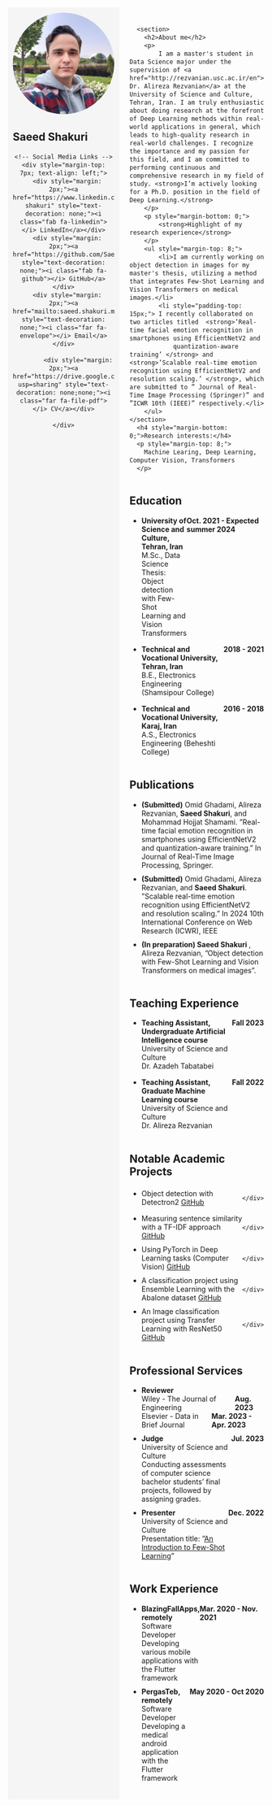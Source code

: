 <html>
<head>
<link rel='stylesheet' href='https://cdnjs.cloudflare.com/ajax/libs/font-awesome/5.15.1/css/all.min.css'>
</head>
<body>
<div style="display: flex;">
  <div style="flex: 1; padding: 10px; background-color: #f5f5f5; max-width: 200px; text-align: center;">
    <img src="assets/img/profile9.png" alt="Profile Picture" width="200" style="border-radius: 50%;">
    <h2 style="text-align: left;">Saeed Shakuri</h2>
    
    <!-- Social Media Links -->
    <div style="margin-top: 7px; text-align: left;">
      <div style="margin: 2px;"><a href="https://www.linkedin.com/in/saeed-shakuri" style="text-decoration: none;"><i class="fab fa-linkedin"></i> LinkedIn</a></div>
      <div style="margin: 2px;"><a href="https://github.com/SaeedShakuri" style="text-decoration: none;"><i class="fab fa-github"></i> GitHub</a></div>
      <div style="margin: 2px;"><a href="mailto:saeed.shakuri.m@gmail.com" style="text-decoration: none;"><i class="far fa-envelope"></i> Email</a></div>
      
            <div style="margin: 2px;"><a href="https://drive.google.com/file/d/1NfO4Q6geT56y4vUdP0PdQm1xetENm_b0/view?usp=sharing" style="text-decoration: none;none;"><i class="far fa-file-pdf"></i> CV</a></div>
      
    </div>
  </div>
  <div style="flex: 3; padding: 20px;">

<!-- ------------------------------------------------------------------------------------------------------ -->

      <section>
        <h2>About me</h2>
        <p>
            I am a master's student in Data Science major under the supervision of <a href="http://rezvanian.usc.ac.ir/en"> Dr. Alireza Rezvanian</a> at the University of Science and Culture, Tehran, Iran. I am truly enthusiastic about doing research at the forefront of Deep Learning methods within real-world applications in general, which leads to high-quality research in real-world challenges. I recognize the importance and my passion for this field, and I am committed to performing continuous and comprehensive research in my field of study. <strong>I’m actively looking for a Ph.D. position in the field of Deep Learning.</strong>
        </p>
        <p style="margin-bottom: 0;">
            <strong>Highlight of my research experience</strong>
        </p>
        <ul style="margin-top: 8;">
            <li>I am currently working on object detection in images for my master's thesis, utilizing a method that integrates Few-Shot Learning and Vision Transformers on medical images.</li>
            <li style="padding-top: 15px;"> I recently collaborated on two articles titled  <strong>’Real-time facial emotion recognition in smartphones using EfficientNetV2 and
                quantization-aware training’ </strong> and  <strong>’Scalable real-time emotion recognition using EfficientNetV2 and resolution scaling.’ </strong>, which are submitted to ” Journal of Real-Time Image Processing (Springer)” and ”ICWR 10th (IEEE)” respectively.</li>
        </ul>
    </section>
      <h4 style="margin-bottom: 0;">Research interests:</h4>
      <p style="margin-top: 8;">
        Machine Learing, Deep Learning, Computer Vision, Transformers
      </p>
      
<!-- ------------------------------------------------------------------------------------------------------ -->

<h2 style="padding-top: 15px;">Education</h2>
<ul>
  <li style="margin-bottom: 15px;">
    <div style="display: flex; justify-content: space-between; align-items: flex-start;">
      <div style="flex: 1;">
        <strong>University of Science and Culture, Tehran, Iran</strong>
        <br>M.Sc., Data Science
        <br>Thesis: Object detection with Few-Shot Learning and Vision Transformers
      </div>
      <div>
        <strong>Oct. 2021 - Expected summer 2024</strong>
      </div>
    </div>
  </li>

  <li style="margin-bottom: 15px;">
    <div style="display: flex; justify-content: space-between; align-items: flex-start;">
      <div style="flex: 1;">
        <strong>Technical and Vocational University, Tehran, Iran</strong>
        <br>B.E., Electronics Engineering (Shamsipour College)
      </div>
      <div>
        <strong>2018 - 2021</strong>
      </div>
    </div>
  </li>

  <li>
    <div style="display: flex; justify-content: space-between; align-items: flex-start;">
      <div style="flex: 1;">
        <strong>Technical and Vocational University, Karaj, Iran</strong>
        <br>A.S., Electronics Engineering (Beheshti College)
      </div>
      <div>
        <strong>2016 - 2018</strong>
      </div>
    </div>
  </li>
</ul>



<!-- ------------------------------------------------------------------------------------------------------ -->

<h2 style="padding-top: 15px;">Publications</h2>
<ul>
  <li style="margin-bottom: 10px;">
    <strong> (Submitted)</strong> Omid Ghadami, Alireza Rezvanian, <strong>Saeed Shakuri</strong>, and Mohammad Hojjat Shamami. ”Real-time facial emotion
recognition in smartphones using EfficientNetV2 and quantization-aware training.” In  Journal of Real-Time Image Processing, Springer.
  </li>
    <li style="margin-bottom: 10px;">
    <strong> (Submitted)</strong> Omid Ghadami, Alireza Rezvanian, and <strong>Saeed Shakuri</strong>. ”Scalable real-time emotion recognition using EfficientNetV2 and
resolution scaling.” In 2024 10th International Conference on Web Research (ICWR), IEEE
  </li>
  <li style="margin-bottom: 10px;">
    <div>
<strong> (In preparation) </strong> <strong>Saeed Shakuri </strong>, Alireza Rezvanian, ”Object detection with Few-Shot Learning and Vision Transformers on medical
images”.
    </div>
  </li>
</ul>



<!-- ------------------------------------------------------------------------------------------------------ -->

<h2 style="padding-top: 15px;">Teaching Experience</h2>
<ul>
  <li style="margin-bottom: 15px;">
    <div style="display: flex; justify-content: space-between; align-items: flex-start;">
      <div style="flex: 1;">
        <strong>Teaching Assistant, Undergraduate Artificial Intelligence course</strong>
        <br>University of Science and Culture
        <br>Dr. Azadeh Tabatabei
      </div>
      <div>
        <strong>Fall 2023</strong>
      </div>
    </div>
  </li>
  
  <li>
    <div style="display: flex; justify-content: space-between; align-items: flex-start;">
      <div style="flex: 1;">
        <strong>Teaching Assistant, Graduate Machine Learning course</strong>
        <br>University of Science and Culture
        <br>Dr. Alireza Rezvanian
      </div>
      <div>
        <strong>Fall 2022</strong>
      </div>
    </div>
  </li>
</ul>




<!-- ------------------------------------------------------------------------------------------------------ -->




<!-- ------------------------------------------------------------------------------------------------------ -->


<h2 style="padding-top: 15px;">Notable Academic Projects</h2>
<ul>
  <li style="margin-bottom: 10px;">
    <div style="display: flex; justify-content: space-between; align-items: center;">
      <div style="flex: 1;">
        Object detection with Detectron2
        <a href="https://github.com/SaeedShakuri/Detectron2">GitHub</a>
      </div>

    </div>
  </li>
    
  <li style="margin-bottom: 10px;">
    <div style="display: flex; justify-content: space-between; align-items: center;">
      <div style="flex: 1;">
        Measuring sentence similarity with a TF-IDF approach
        <a href="https://github.com/SaeedShakuri/Projects/tree/main/NLP">GitHub</a>
      </div>

    </div>
  </li>

  <li style="margin-bottom: 10px;">
    <div style="display: flex; justify-content: space-between; align-items: center;">
      <div style="flex: 1;">
        Using PyTorch in Deep Learning tasks (Computer Vision)
        <a href="https://github.com/SaeedShakuri/Projects/tree/main/Ensemble%20Learning">GitHub</a>
      </div>

    </div>
  </li>

  <li style="margin-bottom: 10px;">
    <div style="display: flex; justify-content: space-between; align-items: center;">
      <div style="flex: 1;">
        A classification project using Ensemble Learning with the Abalone dataset
        <a href="https://github.com/SaeedShakuri/Projects/tree/main/Ensemble%20Learning">GitHub</a>
      </div>
  
    </div>
  </li>

  <li style="margin-bottom: 10px;">
    <div style="display: flex; justify-content: space-between; align-items: center;">
      <div style="flex: 1;">
        An Image classification project using Transfer Learning with ResNet50
        <a href="https://github.com/SaeedShakuri/Projects/tree/main/Convolutional-Neural-Network/Transfer%20Learning">GitHub</a>
      </div>

    </div>
  </li>
</ul>





<!-- ------------------------------------------------------------------------------------------------------ -->

<h2 style="padding-top: 15px;">Professional Services</h2>
<ul>
  <li style="margin-bottom: 10px;">
 <strong><div>Reviewer</div></strong>
    <div style="display: flex; justify-content: space-between;">
        <div>Wiley - The Journal of Engineering</div>
        <strong><div>Aug. 2023</div></strong>
    </div>
    <div style="display: flex; justify-content: space-between;">
        <div>Elsevier - Data in Brief Journal</div>
       <strong><div>Mar. 2023 - Apr. 2023</div></strong>
    </div>
  </li>

  <li style="margin-bottom: 10px;">
    <div style="display: flex; justify-content: space-between; align-items: flex-start;">
      <div style="flex: 1;">
        <strong>Judge</strong>
        <br>University of Science and Culture
        <br>Conducting assessments of computer science bachelor students’ final projects, followed by assigning grades.
      </div>
      <div>
        <strong>Jul. 2023</strong>
      </div>
    </div>
  </li>

  <li style="margin-bottom: 10px;">
    <div style="display: flex; justify-content: space-between; align-items: flex-start;">
      <div style="flex: 1;">
        <strong>Presenter</strong>
        <br>University of Science and Culture
        <br>Presentation title: ”<a href="https://www.researchgate.net/publication/372553317_An_Introduction_to_Few-Shot_Learning_-_Saeed_Shakuri">An Introduction to Few-Shot Learning</a>”
      </div>
      <div>
        <strong>Dec. 2022</strong>
      </div>
    </div>
  </li>
</ul>

    

<!-- ------------------------------------------------------------------------------------------------------ -->



<h2 style="padding-top: 15px;">Work Experience</h2>
<ul>
  <li style="margin-bottom: 10px;">
    <div style="display: flex; justify-content: space-between; align-items: flex-start;">
      <div style="flex: 1;">
        <strong>BlazingFallApps, remotely</strong>
        <br>Software Developer
        <br>Developing various mobile applications with the Flutter framework
      </div>
      <div>
        <strong>Mar. 2020 - Nov. 2021</strong>
      </div>
    </div>
  </li>
  
  <li style="margin-bottom: 10px;">
    <div style="display: flex; justify-content: space-between; align-items: flex-start;">
      <div style="flex: 1;">
        <strong>PergasTeb, remotely</strong>
        <br>Software Developer
        <br>Developing a medical android application with the Flutter framework
      </div>
      <div>
        <strong>May 2020 - Oct 2020</strong>
      </div>
    </div>
  </li>
</ul>

      
      
      
